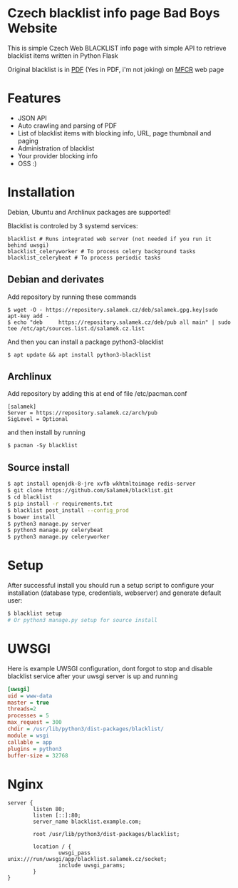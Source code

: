 # Czech blacklist info page Bad Boys Website

This is simple Czech Web BLACKLIST info page with simple API to retrieve blacklist items written in Python Flask

Original blacklist is in [PDF](http://www.mfcr.cz/assets/cs/media/Zverejnovane-udaje-ze-Seznamu-nepovolenych-internetovych-her_v1.pdf) (Yes in PDF, i'm not joking) on [MFCR](http://www.mfcr.cz/cs/soukromy-sektor/hazardni-hry/seznam-nepovolenych-internetovych-her/2017/zverejnovane-udaje-ze-seznamu-nepovoleny-29270) web page

# Features

* JSON API
* Auto crawling and parsing of PDF
* List of blacklist items with blocking info, URL, page thumbnail and paging
* Administration of blacklist
* Your provider blocking info
* OSS :)

# Installation

Debian, Ubuntu and Archlinux packages are supported!

Blacklist is controled by 3 systemd services:
```
blacklist # Runs integrated web server (not needed if you run it behind uwsgi)
blacklist_celeryworker # To process celery background tasks
blacklist_celerybeat # To process periodic tasks
```

## Debian and derivates

Add repository by running these commands

```
$ wget -O - https://repository.salamek.cz/deb/salamek.gpg.key|sudo apt-key add -
$ echo "deb     https://repository.salamek.cz/deb/pub all main" | sudo tee /etc/apt/sources.list.d/salamek.cz.list
```

And then you can install a package python3-blacklist

```
$ apt update && apt install python3-blacklist
```

## Archlinux

Add repository by adding this at end of file /etc/pacman.conf

```
[salamek]
Server = https://repository.salamek.cz/arch/pub
SigLevel = Optional
```

and then install by running

```
$ pacman -Sy blacklist
```

## Source install

```bash
$ apt install openjdk-8-jre xvfb wkhtmltoimage redis-server
$ git clone https://github.com/Salamek/blacklist.git
$ cd blacklist
$ pip install -r requirements.txt
$ blacklist post_install --config_prod
$ bower install
$ python3 manage.py server
$ python3 manage.py celerybeat
$ python3 manage.py celeryworker
```

# Setup

After successful install you should run a setup script to configure your installation (database type, credentials, webserver) and generate default user:

```bash
$ blacklist setup
# Or python3 manage.py setup for source install
```

# UWSGI

Here is example UWSGI configuration, dont forgot to stop and disable blacklist service after your uwsgi server is up and running

```ini
[uwsgi]
uid = www-data
master = true
threads=2
processes = 5
max_request = 300
chdir = /usr/lib/python3/dist-packages/blacklist/
module = wsgi
callable = app
plugins = python3
buffer-size = 32768

```

# Nginx

```
server {
        listen 80;
        listen [::]:80;
        server_name blacklist.example.com;

        root /usr/lib/python3/dist-packages/blacklist;

        location / {
                uwsgi_pass unix:///run/uwsgi/app/blacklist.salamek.cz/socket;
                include uwsgi_params;
        }
}

```
